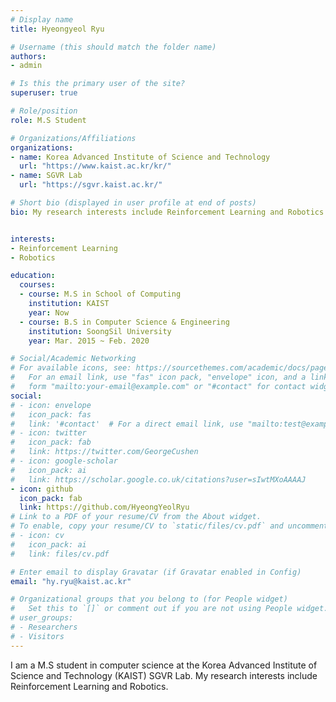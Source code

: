 ```yaml
---
# Display name
title: Hyeongyeol Ryu

# Username (this should match the folder name)
authors:
- admin

# Is this the primary user of the site?
superuser: true

# Role/position
role: M.S Student

# Organizations/Affiliations
organizations:
- name: Korea Advanced Institute of Science and Technology
  url: "https://www.kaist.ac.kr/kr/"
- name: SGVR Lab
  url: "https://sgvr.kaist.ac.kr/"

# Short bio (displayed in user profile at end of posts)
bio: My research interests include Reinforcement Learning and Robotics.


interests:
- Reinforcement Learning
- Robotics

education:
  courses:
  - course: M.S in School of Computing
    institution: KAIST
    year: Now
  - course: B.S in Computer Science & Engineering
    institution: SoongSil University
    year: Mar. 2015 ~ Feb. 2020

# Social/Academic Networking
# For available icons, see: https://sourcethemes.com/academic/docs/page-builder/#icons
#   For an email link, use "fas" icon pack, "envelope" icon, and a link in the
#   form "mailto:your-email@example.com" or "#contact" for contact widget.
social:
# - icon: envelope
#   icon_pack: fas
#   link: '#contact'  # For a direct email link, use "mailto:test@example.org".
# - icon: twitter
#   icon_pack: fab
#   link: https://twitter.com/GeorgeCushen
# - icon: google-scholar
#   icon_pack: ai
#   link: https://scholar.google.co.uk/citations?user=sIwtMXoAAAAJ
- icon: github
  icon_pack: fab
  link: https://github.com/HyeongYeolRyu
# Link to a PDF of your resume/CV from the About widget.
# To enable, copy your resume/CV to `static/files/cv.pdf` and uncomment the lines below.
# - icon: cv
#   icon_pack: ai
#   link: files/cv.pdf

# Enter email to display Gravatar (if Gravatar enabled in Config)
email: "hy.ryu@kaist.ac.kr"

# Organizational groups that you belong to (for People widget)
#   Set this to `[]` or comment out if you are not using People widget.
# user_groups:
# - Researchers
# - Visitors
---
```


I am a M.S student in computer science at the Korea Advanced Institute of Science and Technology (KAIST) SGVR Lab. My research interests include Reinforcement Learning and Robotics. 
